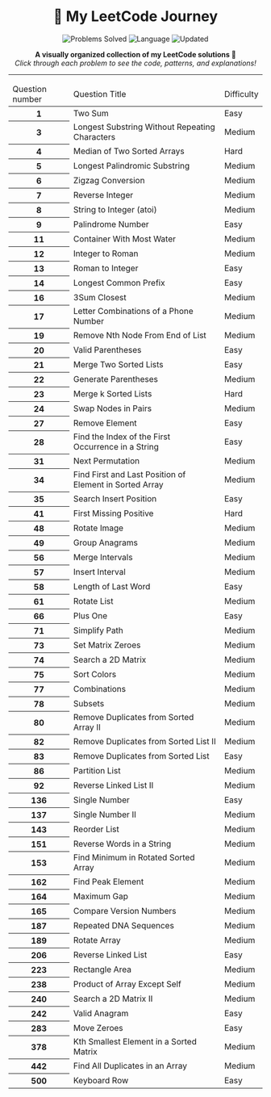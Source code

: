 <h1 align="center">🚀 My LeetCode Journey</h1>
<p align="center"><img src="https://img.shields.io/badge/Problems%20Solved-✨%20X%20/%20Y-blueviolet?style=for-the-badge" alt="Problems Solved" /> <img src="https://img.shields.io/badge/Language-JavaScript-yellow?style=for-the-badge" alt="Language" /> <img src="https://img.shields.io/badge/Last%20Updated-April%202025-brightgreen?style=for-the-badge" alt="Updated" /></p>
<p align="center"><b>A visually organized collection of my LeetCode solutions 🚀</b><br /><i>Click through each problem to see the code, patterns, and explanations!</i></p>
<hr />
<table class='table table-striped table-hover'>
  <thead>
    <td> Question number </td>
    <td> Question Title </td>
    <td> Difficulty </td>
  </thead>
  <tbody>
    <tr>
      <th> 1</th>
      <td> Two Sum</td>
      <td> <span class="badge text-bg-success">Easy</span></td>
    </tr>
    <tr>
      <th> 3</th>
      <td> Longest Substring Without Repeating Characters</td>
      <td> <span class="badge text-bg-warning">Medium</span></td>
    </tr>
    <tr>
      <th> 4</th>
      <td> Median of Two Sorted Arrays</td>
      <td> <span class="badge text-bg-danger">Hard</span></td>
    </tr>
    <tr>
      <th> 5</th>
      <td> Longest Palindromic Substring</td>
      <td> <span class="badge text-bg-warning">Medium</span></td>
    </tr>
    <tr>
      <th> 6</th>
      <td> Zigzag Conversion</td>
      <td> <span class="badge text-bg-warning">Medium</span></td>
    </tr>
    <tr>
      <th> 7</th>
      <td> Reverse Integer</td>
      <td> <span class="badge text-bg-warning">Medium</span></td>
    </tr>
    <tr>
      <th> 8</th>
      <td> String to Integer (atoi)</td>
      <td> <span class="badge text-bg-warning">Medium</span></td>
    </tr>
    <tr>
      <th> 9</th>
      <td> Palindrome Number</td>
      <td> <span class="badge text-bg-success">Easy</span></td>
    </tr>
    <tr>
      <th> 11</th>
      <td> Container With Most Water</td>
      <td> <span class="badge text-bg-warning">Medium</span></td>
    </tr>
    <tr>
      <th> 12</th>
      <td> Integer to Roman</td>
      <td> <span class="badge text-bg-warning">Medium</span></td>
    </tr>
    <tr>
      <th> 13</th>
      <td> Roman to Integer</td>
      <td> <span class="badge text-bg-success">Easy</span></td>
    </tr>
    <tr>
      <th> 14</th>
      <td> Longest Common Prefix</td>
      <td> <span class="badge text-bg-success">Easy</span></td>
    </tr>
    <tr>
      <th> 16</th>
      <td> 3Sum Closest</td>
      <td> <span class="badge text-bg-warning">Medium</span></td>
    </tr>
    <tr>
      <th> 17</th>
      <td> Letter Combinations of a Phone Number</td>
      <td> <span class="badge text-bg-warning">Medium</span></td>
    </tr>
    <tr>
      <th> 19</th>
      <td> Remove Nth Node From End of List</td>
      <td> <span class="badge text-bg-warning">Medium</span></td>
    </tr>
    <tr>
      <th> 20</th>
      <td> Valid Parentheses</td>
      <td> <span class="badge text-bg-success">Easy</span></td>
    </tr>
    <tr>
      <th> 21</th>
      <td> Merge Two Sorted Lists</td>
      <td> <span class="badge text-bg-success">Easy</span></td>
    </tr>
    <tr>
      <th> 22</th>
      <td> Generate Parentheses</td>
      <td> <span class="badge text-bg-warning">Medium</span></td>
    </tr>
    <tr>
      <th> 23</th>
      <td> Merge k Sorted Lists</td>
      <td> <span class="badge text-bg-danger">Hard</span></td>
    </tr>
    <tr>
      <th> 24</th>
      <td> Swap Nodes in Pairs</td>
      <td> <span class="badge text-bg-warning">Medium</span></td>
    </tr>
    <tr>
      <th> 27</th>
      <td> Remove Element</td>
      <td> <span class="badge text-bg-success">Easy</span></td>
    </tr>
    <tr>
      <th> 28</th>
      <td> Find the Index of the First Occurrence in a String</td>
      <td> <span class="badge text-bg-success">Easy</span></td>
    </tr>
    <tr>
      <th> 31</th>
      <td> Next Permutation</td>
      <td> <span class="badge text-bg-warning">Medium</span></td>
    </tr>
    <tr>
      <th> 34</th>
      <td> Find First and Last Position of Element in Sorted Array</td>
      <td> <span class="badge text-bg-warning">Medium</span></td>
    </tr>
    <tr>
      <th> 35</th>
      <td> Search Insert Position</td>
      <td> <span class="badge text-bg-success">Easy</span></td>
    </tr>
    <tr>
      <th> 41</th>
      <td> First Missing Positive</td>
      <td> <span class="badge text-bg-danger">Hard</span></td>
    </tr>
    <tr>
      <th> 48</th>
      <td> Rotate Image</td>
      <td> <span class="badge text-bg-warning">Medium</span></td>
    </tr>
    <tr>
      <th> 49</th>
      <td> Group Anagrams</td>
      <td> <span class="badge text-bg-warning">Medium</span></td>
    </tr>
    <tr>
      <th> 56</th>
      <td> Merge Intervals</td>
      <td> <span class="badge text-bg-warning">Medium</span></td>
    </tr>
    <tr>
      <th> 57</th>
      <td> Insert Interval</td>
      <td> <span class="badge text-bg-warning">Medium</span></td>
    </tr>
    <tr>
      <th> 58</th>
      <td> Length of Last Word</td>
      <td> <span class="badge text-bg-success">Easy</span></td>
    </tr>
    <tr>
      <th> 61</th>
      <td> Rotate List</td>
      <td> <span class="badge text-bg-warning">Medium</span></td>
    </tr>
    <tr>
      <th> 66</th>
      <td> Plus One</td>
      <td> <span class="badge text-bg-success">Easy</span></td>
    </tr>
    <tr>
      <th> 71</th>
      <td> Simplify Path</td>
      <td> <span class="badge text-bg-warning">Medium</span></td>
    </tr>
    <tr>
      <th> 73</th>
      <td> Set Matrix Zeroes</td>
      <td> <span class="badge text-bg-warning">Medium</span></td>
    </tr>
    <tr>
      <th> 74</th>
      <td> Search a 2D Matrix</td>
      <td> <span class="badge text-bg-warning">Medium</span></td>
    </tr>
    <tr>
      <th> 75</th>
      <td> Sort Colors</td>
      <td> <span class="badge text-bg-warning">Medium</span></td>
    </tr>
    <tr>
      <th> 77</th>
      <td> Combinations</td>
      <td> <span class="badge text-bg-warning">Medium</span></td>
    </tr>
    <tr>
      <th> 78</th>
      <td> Subsets</td>
      <td> <span class="badge text-bg-warning">Medium</span></td>
    </tr>
    <tr>
      <th> 80</th>
      <td> Remove Duplicates from Sorted Array II</td>
      <td> <span class="badge text-bg-warning">Medium</span></td>
    </tr>
    <tr>
      <th> 82</th>
      <td> Remove Duplicates from Sorted List II</td>
      <td> <span class="badge text-bg-warning">Medium</span></td>
    </tr>
    <tr>
      <th> 83</th>
      <td> Remove Duplicates from Sorted List</td>
      <td> <span class="badge text-bg-success">Easy</span></td>
    </tr>
    <tr>
      <th> 86</th>
      <td> Partition List</td>
      <td> <span class="badge text-bg-warning">Medium</span></td>
    </tr>
    <tr>
      <th> 92</th>
      <td> Reverse Linked List II</td>
      <td> <span class="badge text-bg-warning">Medium</span></td>
    </tr>
    <tr>
      <th> 136</th>
      <td> Single Number</td>
      <td> <span class="badge text-bg-success">Easy</span></td>
    </tr>
    <tr>
      <th> 137</th>
      <td> Single Number II</td>
      <td> <span class="badge text-bg-warning">Medium</span></td>
    </tr>
    <tr>
      <th> 143</th>
      <td> Reorder List</td>
      <td> <span class="badge text-bg-warning">Medium</span></td>
    </tr>
    <tr>
      <th> 151</th>
      <td> Reverse Words in a String</td>
      <td> <span class="badge text-bg-warning">Medium</span></td>
    </tr>
    <tr>
      <th> 153</th>
      <td> Find Minimum in Rotated Sorted Array</td>
      <td> <span class="badge text-bg-warning">Medium</span></td>
    </tr>
    <tr>
      <th> 162</th>
      <td> Find Peak Element</td>
      <td> <span class="badge text-bg-warning">Medium</span></td>
    </tr>
    <tr>
      <th> 164</th>
      <td> Maximum Gap</td>
      <td> <span class="badge text-bg-warning">Medium</span></td>
    </tr>
    <tr>
      <th> 165</th>
      <td> Compare Version Numbers</td>
      <td> <span class="badge text-bg-warning">Medium</span></td>
    </tr>
    <tr>
      <th> 187</th>
      <td> Repeated DNA Sequences</td>
      <td> <span class="badge text-bg-warning">Medium</span></td>
    </tr>
    <tr>
      <th> 189</th>
      <td> Rotate Array</td>
      <td> <span class="badge text-bg-warning">Medium</span></td>
    </tr>
    <tr>
      <th> 206</th>
      <td> Reverse Linked List</td>
      <td> <span class="badge text-bg-success">Easy</span></td>
    </tr>
    <tr>
      <th> 223</th>
      <td> Rectangle Area</td>
      <td> <span class="badge text-bg-warning">Medium</span></td>
    </tr>
    <tr>
      <th> 238</th>
      <td> Product of Array Except Self</td>
      <td> <span class="badge text-bg-warning">Medium</span></td>
    </tr>
    <tr>
      <th> 240</th>
      <td> Search a 2D Matrix II</td>
      <td> <span class="badge text-bg-warning">Medium</span></td>
    </tr>
    <tr>
      <th> 242</th>
      <td> Valid Anagram</td>
      <td> <span class="badge text-bg-success">Easy</span></td>
    </tr>
    <tr>
      <th> 283</th>
      <td> Move Zeroes</td>
      <td> <span class="badge text-bg-success">Easy</span></td>
    </tr>
    <tr>
      <th> 378</th>
      <td> Kth Smallest Element in a Sorted Matrix</td>
      <td> <span class="badge text-bg-warning">Medium</span></td>
    </tr>
    <tr>
      <th> 442</th>
      <td> Find All Duplicates in an Array</td>
      <td> <span class="badge text-bg-warning">Medium</span></td>
    </tr>
    <tr>
      <th> 500</th>
      <td> Keyboard Row</td>
      <td> <span class="badge text-bg-success">Easy</span></td>
    </tr>
  </tbody>
</table>